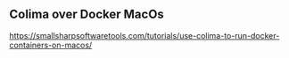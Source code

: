## Colima over Docker MacOs
https://smallsharpsoftwaretools.com/tutorials/use-colima-to-run-docker-containers-on-macos/
